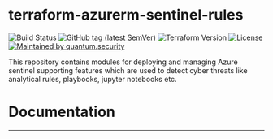 # terraform-azurerm-sentinel-rules

![Build Status][build_badge_image]
[![GitHub tag (latest SemVer)][repository_tag_image]][repository_tag_link]
![Terraform Version][terraform_version_image]
[![License][license_badge_image]][license_badge_link]
[![Maintained by quantum.security][maintained_badge_image]][maintained_badge_link]

This repository contains modules for deploying and managing Azure sentinel supporting features which are used to detect cyber threats like analytical rules, playbooks, jupyter notebooks etc.

# Documentation

<!-- BEGIN_TF_DOCS -->

<!-- END_TF_DOCS -->

---

[build_badge_image]:https://img.shields.io/azure-devops/build/quantum-sec/Quantum/quantum-sec.terraform-azurerm-sentinel-rules/main
[repository_tag_image]:https://img.shields.io/github/tag/quantum-sec/terraform-azurerm-sentinel-rules.svg?label=latest
[repository_tag_link]:https://github.com/quantum-sec/terraform-azurerm-sentinel-rules/releases/latest
[terraform_version_image]:https://img.shields.io/badge/tf-%3E%3D1.0.x-blue.svg
[license_badge_image]:https://img.shields.io/github/license/quantum-sec/terraform-azurerm-sentinel-rules.svg
[license_badge_link]:./LICENSE.txt
[maintained_badge_image]:https://img.shields.io/badge/maintained%20by-quantum.security-00da55
[maintained_badge_link]:https://www.quantum.security?utm_source=github&utm_medium=organic_oss&utm_campaign=terraform-azurerm-sentinel-rules
